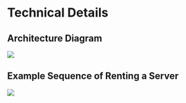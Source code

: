# Technical Details

## Architecture Diagram

<img src="/img/arch.png"/>

## Example Sequence of Renting a Server

<img src="/img/seq.png"/>
